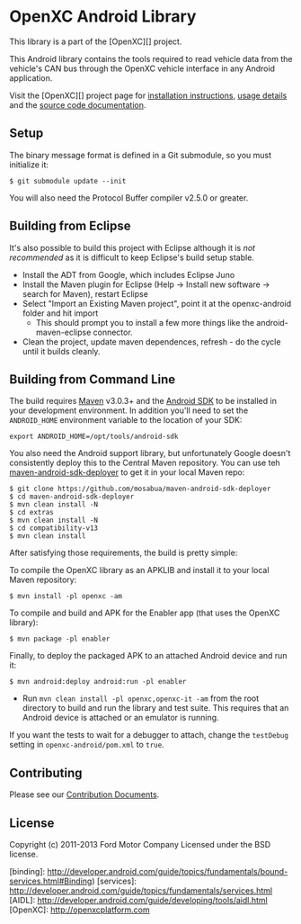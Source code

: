 OpenXC Android Library
=========================

This library is a part of the [OpenXC][] project.

This Android library contains the tools required to read vehicle data from the
vehicle's CAN bus through the OpenXC vehicle interface in any Android
application.

Visit the [OpenXC][] project page for
[installation
instructions](http://openxcplatform.com/getting-started/library-installation.html),
[usage details](http://openxcplatform.com/android/api-guide.html) and the
[source code documentation](http://android.openxcplatform.com).

## Setup

The binary message format is defined in a Git submodule, so you must initialize
it:

    $ git submodule update --init

You will also need the Protocol Buffer compiler v2.5.0 or greater.

## Building from Eclipse

It's also possible to build this project with Eclipse although it is *not
recommended* as it is difficult to keep Eclipse's build setup stable.

* Install the ADT from Google, which includes Eclipse Juno
* Install the Maven plugin for Eclipse (Help -> Install new software -> search
  for Maven), restart Eclipse
* Select "Import an Existing Maven project", point it at the
  openxc-android folder and hit import
    * This should prompt you to install a few more things like the
      android-maven-eclipse connector.
* Clean the project, update maven dependences, refresh - do the cycle until it
  builds cleanly.

## Building from Command Line

The build requires [Maven](http://maven.apache.org/download.html)
v3.0.3+ and the [Android SDK](http://developer.android.com/sdk/index.html)
to be installed in your development environment. In addition you'll need to set
the `ANDROID_HOME` environment variable to the location of your SDK:

    export ANDROID_HOME=/opt/tools/android-sdk

You also need the Android support library, but unfortunately Google doesn't
consistently deploy this to the Central Maven repository. You can use teh
[maven-android-sdk-deployer](https://github.com/mosabua/maven-android-sdk-deployer)
to get it in your local Maven repo:

    $ git clone https://github.com/mosabua/maven-android-sdk-deployer
    $ cd maven-android-sdk-deployer
    $ mvn clean install -N
    $ cd extras
    $ mvn clean install -N
    $ cd compatibility-v13
    $ mvn clean install

After satisfying those requirements, the build is pretty simple:

To compile the OpenXC library as an APKLIB and install it to your local
Maven repository:

    $ mvn install -pl openxc -am

To compile and build and APK for the Enabler app (that uses the OpenXC
library):

    $ mvn package -pl enabler

Finally, to deploy the packaged APK to an attached Android device and run it:

    $ mvn android:deploy android:run -pl enabler

* Run `mvn clean install -pl openxc,openxc-it -am` from the root directory to build and run
  the library and test suite. This requires that an Android device is attached or an
  emulator is running.

If you want the tests to wait for a debugger to attach, change the `testDebug`
setting in `openxc-android/pom.xml` to `true`.

## Contributing

Please see our [Contribution Documents](https://github.com/openxc/openxc-android/blob/master/CONTRIBUTING.mkd).

## License

Copyright (c) 2011-2013 Ford Motor Company
Licensed under the BSD license.

[binding]: http://developer.android.com/guide/topics/fundamentals/bound-services.html#Binding)
[services]: http://developer.android.com/guide/topics/fundamentals/services.html
[AIDL]: http://developer.android.com/guide/developing/tools/aidl.html
[OpenXC]: http://openxcplatform.com
